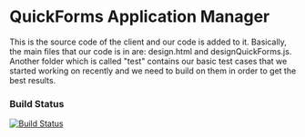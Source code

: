 QuickForms Application Manager
=======
This is the source code of the client and our code is added to it. Basically, the main files that our code is in are: design.html and designQuickForms.js. Another folder which is called "test" contains our basic test cases that we started working on recently and we need to build on them in order to get the best results.

### Build Status
[![Build Status](https://travis-ci.org/SEG4910-11/project.png)](https://travis-ci.org/SEG4910-11/project)
